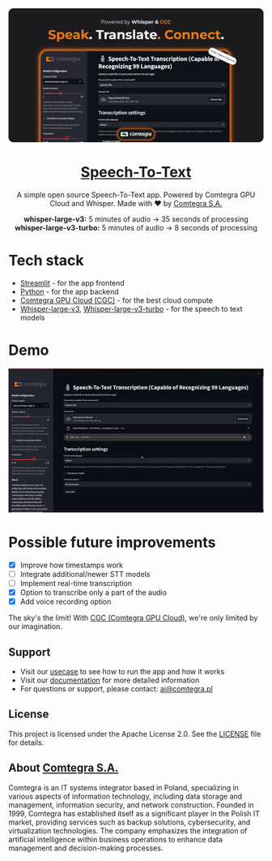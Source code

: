 <a href="https://github.com/Comtegra/speech-to-text">
  <img alt="Speech-To-Text" src="./media/README_logo.png">
  <h1 align="center">Speech-To-Text</h1>
</a>

<p align="center">
  A simple open source Speech-To-Text app. Powered by Comtegra GPU Cloud and Whisper. Made with ❤️ by <a href="https://cgc.comtegra.cloud/">Comtegra S.A.</a>
</p>

<p align="center">
<b>whisper-large-v3:</b> 5 minutes of audio → 35 seconds of processing<br>
<b>whisper-large-v3-turbo:</b> 5 minutes of audio → 8 seconds of processing
</p>

# Tech stack

- [Streamlit](https://streamlit.io/) - for the app frontend
- [Python](https://www.python.org/) - for the app backend
- [Comtegra GPU Cloud (CGC)](https://cgc.comtegra.cloud/) - for the best cloud compute
- [Whisper-large-v3](https://huggingface.co/openai/whisper-large-v3), [Whisper-large-v3-turbo](https://huggingface.co/openai/whisper-large-v3-turbo) - for the speech to text models

# Demo
![Demo](./media/demo_gif.gif)

# Possible future improvements

- [x] Improve how timestamps work
- [ ] Integrate additional/newer STT models
- [ ] Implement real-time transcription
- [x] Option to transcribe only a part of the audio
- [x] Add voice recording option

The sky's the limit! With [CGC (Comtegra GPU Cloud)](https://cgc.comtegra.cloud/), we're only limited by our imagination.

## Support

- Visit our [usecase](./usecase.md) to see how to run the app and how it works
- Visit our [documentation](https://docs.cgc.comtegra.cloud/) for more detailed information
- For questions or support, please contact: ai@comtegra.pl

## License

This project is licensed under the Apache License 2.0. See the [LICENSE](LICENSE.md) file for details.

## About [Comtegra S.A.](https://comtegra.pl/)
Comtegra is an IT systems integrator based in Poland, specializing in various aspects of information technology, including data storage and management, information security, and network construction. Founded in 1999, Comtegra has established itself as a significant player in the Polish IT market, providing services such as backup solutions, cybersecurity, and virtualization technologies. The company emphasizes the integration of artificial intelligence within business operations to enhance data management and decision-making processes.